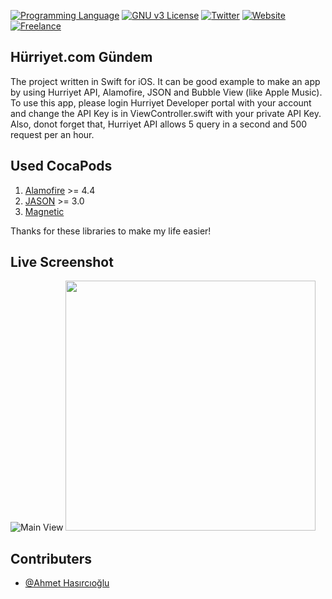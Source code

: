[![Programming Language](https://img.shields.io/badge/language-SWIFT-green.svg?style=flat)](#)
[![GNU v3 License](https://img.shields.io/badge/license-GNU-yellow.svg?style=flat)](http://choosealicense.com/licenses/gpl-3.0/)
[![Twitter](https://img.shields.io/badge/twitter-@BatuhanKok-blue.svg?style=flat)](http://twitter.com/BatuhanKok)
[![Website](https://img.shields.io/badge/website-batuhan.me-lightgrey.svg?style=flat)](http://batuhan.me)
[![Freelance](https://img.shields.io/badge/hire_me-yes!-brightgreen.svg?style=flat)](http://batuhan.me/contact)

## Hürriyet.com Gündem
The project written in Swift for iOS. It can be good example to make an app by using Hurriyet API, Alamofire, JSON and Bubble View (like Apple Music). To use this app, please login Hurriyet Developer portal with your account and change the API Key is in ViewController.swift with your private API Key. Also, donot forget that, Hurriyet API allows 5 query in a second and 500 request per an hour.

## Used CocaPods
1. [Alamofire] >= 4.4
2. [JASON] >= 3.0
3. [Magnetic]

Thanks for these libraries to make my life easier!

## Live Screenshot
![Main View](https://github.com/batuhankok/hurriyet-gundem-swift/blob/master/screenshots/screenshot.gif?raw=true)
<img src="https://github.com/batuhankok/hurriyet-gundem-swift/blob/master/screenshots/screenshot.gif?raw=true" height="400">

## Contributers
- [@Ahmet Hasırcıoğlu]


[@Ahmet Hasırcıoğlu]: https://github.com/roxaxis
[Alamofire]: https://github.com/Alamofire/Alamofire
[JASON]: https://github.com/delba/JASON
[Magnetic]: https://github.com/efremidze/Magnetic